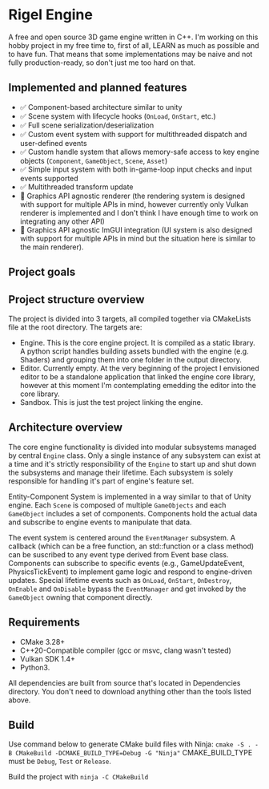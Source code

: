 # Rigel Engine
A free and open source 3D game engine written in C++. I'm working on this hobby project in my free
time to, first of all, LEARN as much as possible and to have fun. That means that some implementations may be naive and not fully production-ready, so don't just me too hard on that.

## Implemented and planned features
- ✅ Component-based architecture similar to unity
- ✅ Scene system with lifecycle hooks (`OnLoad`, `OnStart`, etc.)
- ✅ Full scene serialization/deserialization
- ✅ Custom event system with support for multithreaded dispatch and user-defined events
- ✅ Custom handle system that allows memory-safe access to key engine objects (`Component`, `GameObject`, `Scene`, `Asset`)
- ✅ Simple input system with both in-game-loop input checks and input events supported
- ✅ Multithreaded transform update
- 🔧 Graphics API agnostic renderer (the rendering system is designed with support for multiple APIs in mind, however currently only Vulkan renderer is implemented and I don't think I have enough time to work on integrating any other API)
- 🔧 Graphics API agnostic ImGUI integration (UI system is also designed with support for multiple APIs in mind but the situation here is similar to the main renderer).

## Project goals

## Project structure overview
The project is divided into 3 targets, all compiled together via CMakeLists file at the root directory. The targets are:
- Engine. This is the core engine project. It is compiled as a static library. A python script handles building assets bundled with the engine (e.g. Shaders) and grouping them into one folder in the output directory.
- Editor. Currently empty. At the very beginning of the project I envisioned editor to be a standalone application that linked the engine core library, however at this moment I'm contemplating emedding the editor into the core library.
- Sandbox. This is just the test project linking the engine.

## Architecture overview
The core engine functionality is divided into modular subsystems managed by central `Engine` class. Only a single instance of any subsystem can exist at a time and it's strictly responsibility of the `Engine` to start up and shut down the subsystems and manage their lifetime. Each subsystem is solely responsible for handling it's part of engine's feature set. 

Entity-Component System is implemented in a way similar to that of Unity engine. Each `Scene` is composed of multiple `GameObjects` and each `GameObject` includes a set of components. Components hold the actual data and subscribe to engine events to manipulate that data.

The event system is centered around the `EventManager` subsystem. A callback (which can be a free function, an std::function or a class method) can be suscribed to any event type derived from Event base class. Components can subscribe to specific events (e.g., GameUpdateEvent, PhysicsTickEvent) to implement game logic and respond to engine-driven updates. Special lifetime events such as `OnLoad`, `OnStart`, `OnDestroy`, `OnEnable` and `OnDisable` bypass the `EventManager` and get invoked by the `GameObject` owning that component directly.

## Requirements
- CMake 3.28+
- C++20-Compatible compiler (gcc or msvc, clang wasn't tested)
- Vulkan SDK 1.4+
- Python3.

All dependencies are built from source that's located in Dependencies directory. You don't need to download anything other than the tools listed above.

## Build
Use command below to generate CMake build files with Ninja:
```cmake -S . -B CMakeBuild -DCMAKE_BUILD_TYPE=Debug -G "Ninja"```
CMAKE_BUILD_TYPE must be `Debug`, `Test` or `Release`.

Build the project with
```ninja -C CMakeBuild```
